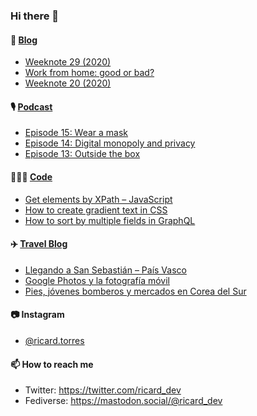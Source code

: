 ### Hi there 👋

#### 📝 [Blog](https://ricard.blog)

- [Weeknote 29 (2020)](https://ricard.blog/weeknote/week-29-2020/)
- [Work from home: good or bad?](https://ricard.blog/rant/work-from-home-good-or-bad/)
- [Weeknote 20 (2020)](https://ricard.blog/weeknote/weeknote-20-2020/)

#### 🎙 [Podcast](https://ricard.blog/podcast)

- [Episode 15: Wear a mask](https://anchor.fm/quicoto/episodes/Episode-15-Wear-a-mask-egbalg)
- [Episode 14: Digital monopoly and privacy](https://anchor.fm/quicoto/episodes/Episode-14-Digital-monopoly-and-privacy-eeg61m)
- [Episode 13: Outside the box](https://anchor.fm/quicoto/episodes/Episode-13-Outside-the-box-ed6vpi)

#### 👨🏻‍💻 [Code](https://ricard.dev)

- [Get elements by XPath – JavaScript](https://ricard.dev/get-elements-by-xpath-javascript/)
- [How to create gradient text in CSS](https://ricard.dev/how-to-create-gradient-text-in-css/)
- [How to sort by multiple fields in GraphQL](https://ricard.dev/how-to-sort-by-multiple-fields-in-graphql/)

#### ✈️ [Travel Blog](https://www.quicoto.com/)

- [Llegando a San Sebastián – País Vasco](https://www.quicoto.com/llegando-a-san-sebastian-pais-vasco/)
- [Google Photos y la fotografía móvil](https://www.quicoto.com/google-photos-y-la-fotografia-movil/)
- [Pies, jóvenes bomberos y mercados en Corea del Sur](https://www.quicoto.com/pies-jovenes-bomberos-mercados-corea-del-sur/)

#### 📷 Instagram
- [@ricard.torres](https://www.instagram.com/ricard.torres/)

#### 📫 How to reach me

- Twitter: https://twitter.com/ricard_dev
- Fediverse: https://mastodon.social/@ricard_dev
